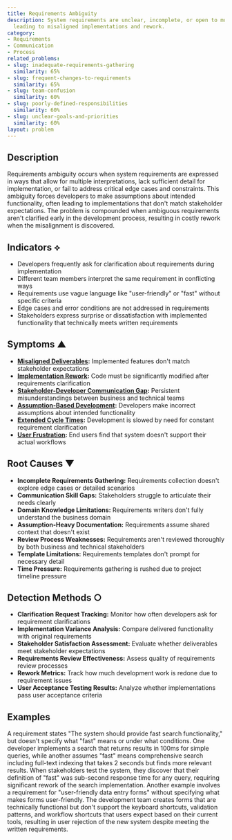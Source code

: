 ```yaml
---
title: Requirements Ambiguity
description: System requirements are unclear, incomplete, or open to multiple interpretations,
  leading to misaligned implementations and rework.
category:
- Requirements
- Communication
- Process
related_problems:
- slug: inadequate-requirements-gathering
  similarity: 65%
- slug: frequent-changes-to-requirements
  similarity: 65%
- slug: team-confusion
  similarity: 60%
- slug: poorly-defined-responsibilities
  similarity: 60%
- slug: unclear-goals-and-priorities
  similarity: 60%
layout: problem
---
```


## Description

Requirements ambiguity occurs when system requirements are expressed in ways that allow for multiple interpretations, lack sufficient detail for implementation, or fail to address critical edge cases and constraints. This ambiguity forces developers to make assumptions about intended functionality, often leading to implementations that don't match stakeholder expectations. The problem is compounded when ambiguous requirements aren't clarified early in the development process, resulting in costly rework when the misalignment is discovered.

## Indicators ⟡

- Developers frequently ask for clarification about requirements during implementation
- Different team members interpret the same requirement in conflicting ways
- Requirements use vague language like "user-friendly" or "fast" without specific criteria
- Edge cases and error conditions are not addressed in requirements
- Stakeholders express surprise or dissatisfaction with implemented functionality that technically meets written requirements

## Symptoms ▲

- **[Misaligned Deliverables](misaligned-deliverables.md):** Implemented features don't match stakeholder expectations
- **[Implementation Rework](implementation-rework.md):** Code must be significantly modified after requirements clarification
- **[Stakeholder-Developer Communication Gap](stakeholder-developer-communication-gap.md):** Persistent misunderstandings between business and technical teams
- **[Assumption-Based Development](assumption-based-development.md):** Developers make incorrect assumptions about intended functionality
- **[Extended Cycle Times](extended-cycle-times.md):** Development is slowed by need for constant requirement clarification
- **[User Frustration](user-frustration.md):** End users find that system doesn't support their actual workflows

## Root Causes ▼

- **Incomplete Requirements Gathering:** Requirements collection doesn't explore edge cases or detailed scenarios
- **Communication Skill Gaps:** Stakeholders struggle to articulate their needs clearly
- **Domain Knowledge Limitations:** Requirements writers don't fully understand the business domain
- **Assumption-Heavy Documentation:** Requirements assume shared context that doesn't exist
- **Review Process Weaknesses:** Requirements aren't reviewed thoroughly by both business and technical stakeholders
- **Template Limitations:** Requirements templates don't prompt for necessary detail
- **Time Pressure:** Requirements gathering is rushed due to project timeline pressure

## Detection Methods ○

- **Clarification Request Tracking:** Monitor how often developers ask for requirement clarifications
- **Implementation Variance Analysis:** Compare delivered functionality with original requirements
- **Stakeholder Satisfaction Assessment:** Evaluate whether deliverables meet stakeholder expectations
- **Requirements Review Effectiveness:** Assess quality of requirements review processes
- **Rework Metrics:** Track how much development work is redone due to requirement issues
- **User Acceptance Testing Results:** Analyze whether implementations pass user acceptance criteria

## Examples

A requirement states "The system should provide fast search functionality," but doesn't specify what "fast" means or under what conditions. One developer implements a search that returns results in 100ms for simple queries, while another assumes "fast" means comprehensive search including full-text indexing that takes 2 seconds but finds more relevant results. When stakeholders test the system, they discover that their definition of "fast" was sub-second response time for any query, requiring significant rework of the search implementation. Another example involves a requirement for "user-friendly data entry forms" without specifying what makes forms user-friendly. The development team creates forms that are technically functional but don't support the keyboard shortcuts, validation patterns, and workflow shortcuts that users expect based on their current tools, resulting in user rejection of the new system despite meeting the written requirements.